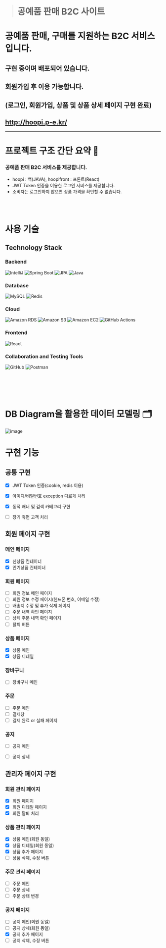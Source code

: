 > # 공예품 판매 B2C 사이트 #

# 공예품 판매, 구매를 지원하는 B2C 서비스입니다. <br/>
## 구현 중이며 배포되어 있습니다. 
## 회원가입 후 이용 가능합니다. 
## (로그인, 회원가입, 상품 및 상품 상세 페이지 구현 완료)
## http://hoopi.p-e.kr/

----------------------------------------------------------

# 프로젝트 구조 간단 요약 :star2:

### 공예품 판매 B2C 서비스를 제공합니다.
- hoopi : 백(JAVA), hoopifront : 프론트(React)
- JWT Token 인증을 이용한 로그인 서비스를 제공합니다.
- 소비자는 로그인하지 않으면 상품 가격을 확인할 수 없습니다.
<br/><br/><br/><br/>

# 사용 기술
<div>
    <h2>Technology Stack</h2>
    <section>
        <h3>Backend</h3>
        <img src="https://img.shields.io/badge/IntelliJ-000000?style=for-the-badge&logo=IntelliJ-&logoColor=white" alt="IntelliJ">
        <img src="https://img.shields.io/badge/Spring Boot-6DB33F?style=for-the-badge&logo=Spring Boot-&logoColor=white" alt="Spring Boot">
        <img src="https://img.shields.io/badge/JPA-6DB33F?style=for-the-badge&logo=JPA-&logoColor=white" alt="JPA">
        <img src="https://img.shields.io/badge/Java-4B4B77?style=for-the-badge&logo=Java-&logoColor=white" alt="Java">
    </section>
    <section>
        <h3>Database</h3>
        <img src="https://img.shields.io/badge/MySQL-4479A1?style=for-the-badge&logo=MySQL-&logoColor=white" alt="MySQL">
        <img src="https://img.shields.io/badge/Redis-FF4438?style=for-the-badge&logo=Redis-&logoColor=white" alt="Redis">
    </section>
    <section>
        <h3>Cloud</h3>
        <img src="https://img.shields.io/badge/Amazon RDS-527FFF?style=for-the-badge&logo=Amazon RDS-&logoColor=white" alt="Amazon RDS">
        <img src="https://img.shields.io/badge/Amazon S3-569A31?style=for-the-badge&logo=Amazon S3-&logoColor=white" alt="Amazon S3">
        <img src="https://img.shields.io/badge/Amazon EC2-FF9900?style=for-the-badge&logo=Amazon EC2-&logoColor=white" alt="Amazon EC2">
        <img src="https://img.shields.io/badge/github actions-2088FF?style=for-the-badge&logo=github actions-&logoColor=white" alt="GitHub Actions">
    </section>
    <section>
        <h3>Frontend</h3>
        <img src="https://img.shields.io/badge/React-61DAFB?style=for-the-badge&logo=React-&logoColor=white" alt="React">
    </section>
    <section>
        <h3>Collaboration and Testing Tools</h3>
        <img src="https://img.shields.io/badge/GitHub-181717?style=for-the-badge&logo=GitHub-&logoColor=white" alt="GitHub">
        <img src="https://img.shields.io/badge/Postman-FF6C37?style=for-the-badge&logo=Postman&logoColor=white" alt="Postman">
    </section>
</div>


<br/><br/><br/><br/>
# DB Diagram을 활용한 데이터 모델링 :card_index_dividers:
 ![image](https://github.com/user-attachments/assets/3a10a777-eab6-480d-b028-1e4f79dbc2db)


# 구현 기능
## 공통 구현 ##
- [x] JWT Token 인증(cookie, redis 이용)
- [x] 아이디/비밀번호 exception 다르게 처리
- [x] 동적 배너 및 검색 카테고리 구현
- [ ] 장기 휴면 고객 처리


## 회원 페이지 구현 ##
### 메인 페이지 
- [x] 신상품 컨테이너
- [x] 인기상품 컨테이너

### 회원 페이지
- [ ] 회원 정보 메인 페이지
- [ ] 회원 정보 수정 페이지(핸드폰 번호, 이메일 수정)
- [ ] 배송지 수정 및 추가 삭제 페이지
- [ ] 주문 내역 확인 페이지
- [ ] 상제 주문 내역 확인 페이지
- [ ] 탈퇴 버튼
      
### 상품 페이지
- [x] 상품 메인
- [x] 상품 디테일

### 장바구니
- [ ] 장바구니 메인

### 주문
- [ ] 주문 메인
- [ ] 결제창
- [ ] 결제 완료 or 실패 페이지

### 공지
- [ ] 공지 메인
- [ ] 공지 상세


## 관리자 페이지 구현 ##
### 회원 관리 페이지
- [x] 회원 페이지
- [x] 회원 디테일 페이지
- [x] 회원 탈퇴 처리

### 상품 관리 페이지
- [x] 상품 메인(회원 동일)
- [x] 상품 디테일(회원 동일)
- [x] 상품 추가 페이지
- [ ] 상품 삭제, 수정 버튼

### 주문 관리 페이지
- [ ] 주문 메인
- [ ] 주문 상세
- [ ] 주문 상태 변경

### 공지 페이지
- [ ] 공지 메인(회원 동일)
- [ ] 공지 상세(회원 동일)
- [x] 공지 추가 페이지
- [ ] 공지 삭제, 수정 버튼
